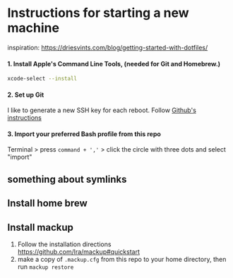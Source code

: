 # Instructions for starting a new machine

inspiration: https://driesvints.com/blog/getting-started-with-dotfiles/ 

#### 1. Install Apple's Command Line Tools, (needed for Git and Homebrew.)

```zsh
xcode-select --install
```

#### 2. Set up Git

I like to generate a new SSH key for each reboot. Follow [Github's instructions](https://docs.github.com/en/authentication/connecting-to-github-with-ssh/generating-a-new-ssh-key-and-adding-it-to-the-ssh-agent)

#### 3. Import your preferred Bash profile from this repo

Terminal > press `command + ','` > click the circle with three dots and select "import"

## something about symlinks



## Install home brew


## Install mackup
1. Follow the installation directions https://github.com/lra/mackup#quickstart
2. make a copy of `.mackup.cfg` from this repo to your home directory, then run `mackup restore` 
